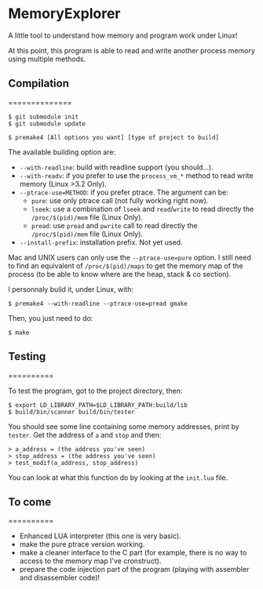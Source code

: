 # MemoryExplorer
A little tool to understand how memory and program work under Linux!

At this point, this program is able to read and write another process memory using multiple methods.

## Compilation
==============

```
$ git submodule init
$ git submodule update
```

```
$ premake4 [All options you want] [type of project to build]
```
The available building option are:
 - `--with-readline`: build with readline support (you should...).
 - `--with-readv`: if you prefer to use the `process_vm_*` method to read write memory (Linux >3.2 Only).
 - `--ptrace-use=METHOD`: if you prefer ptrace. The argument can be:
   - `pure`: use only ptrace call (not fully working right now).
   - `lseek`: use a combination of `lseek` and `read`/`write` to read directly the `/proc/$(pid)/mem` file (Linux Only).
   - `pread`: use `pread` and `pwrite` call to read directly the `/proc/$(pid)/mem` file (Linux Only).
 - `--install-prefix`: installation prefix. Not yet used.

Mac and UNIX users can only use the `--ptrace-use=pure` option. I still need to find an equivalent of `/proc/$(pid)/maps` to get the memory map of the process (to be able to know where are the heap, stack & co section).

I personnaly build it, under Linux, with:
```
$ premake4 --with-readline --ptrace-use=pread gmake
```

Then, you just need to do:
```
$ make
```

## Testing
==========

To test the program, got to the project directory, then:
```
$ export LD_LIBRARY_PATH=$LD_LIBRARY_PATH:build/lib
$ build/bin/scanner build/bin/tester
```

You should see some line containing some memory addresses, print by `tester`. Get the address of `a` and `stop` and then:
```
> a_address = (the address you've seen)
> stop_address = (the address you've seen)
> test_modif(a_address, stop_address)
```

You can look at what this function do by looking at the `init.lua` file.

## To come
==========

- Enhanced LUA interpreter (this one is very basic).
- make the pure ptrace version working.
- make a cleaner interface to the C part (for example, there is no way to access to the memory map I've cronstruct).
- prepare the code injection part of the program (playing with assembler and disassembler code)!


